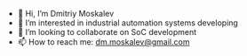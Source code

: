 - 👋 Hi, I’m Dmitriy Moskalev
- 👀 I’m interested in industrial automation systems developing
- 💞️ I’m looking to collaborate on SoC development
- 📫 How to reach me: dm.moskalev@gmail.com

<!---
dmmoskalev/dmmoskalev is a ✨ special ✨ repository because its `README.md` (this file) appears on your GitHub profile.
You can click the Preview link to take a look at your changes.
--->
